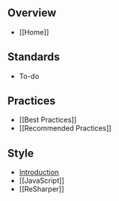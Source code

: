 ## Overview
- [[Home]]

## Standards
- To-do

## Practices
- [[Best Practices]]
- [[Recommended Practices]]

## Style
- [Introduction](Why-a-Style-Guide-that%27s-not-Project-Specific%3F)
- [[JavaScript]]
- [[ReSharper]]